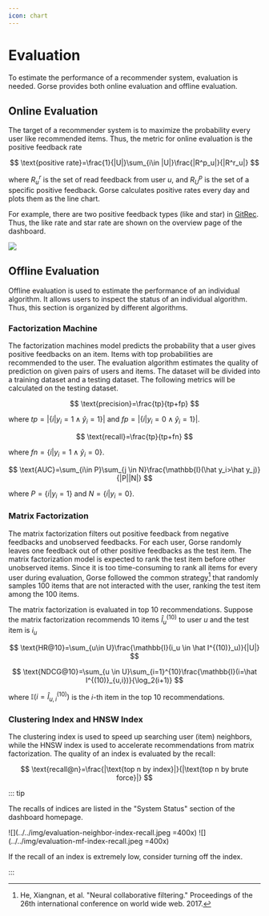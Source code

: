 ```yaml
---
icon: chart
---
```

# Evaluation

To estimate the performance of a recommender system, evaluation is needed. Gorse provides both online evaluation and offline evaluation.

## Online Evaluation

The target of a recommender system is to maximize the probability every user like recommended items. Thus, the metric for online evaluation is the positive feedback rate

$$
\text{positive rate}=\frac{1}{|U|}\sum_{i\in |U|}\frac{|R^p_u|}{|R^r_u|}
$$

where $R^r_u$ is the set of read feedback from user $u$, and $R^p_U$ is the set of a specific positive feedback. Gorse calculates positive rates every day and plots them as the line chart.

For example, there are two positive feedback types (like and star) in [GitRec](https://gitrec.gorse.io/#/). Thus, the like rate and star rate are shown on the overview page of the dashboard.

![](../../img/dashboard-overview.png)

## Offline Evaluation

Offline evaluation is used to estimate the performance of an individual algorithm. It allows users to inspect the status of an individual algorithm. Thus, this section is organized by different algorithms.

### Factorization Machine

The factorization machines model predicts the probability that a user gives positive feedbacks on an item. Items with top probabilities are recommended to the user. The evaluation algorithm estimates the quality of prediction on given pairs of users and items. The dataset will be divided into a training dataset and a testing dataset. The following metrics will be calculated on the testing dataset.

$$
\text{precision}=\frac{tp}{tp+fp}
$$

where $tp=|\{i|y_i=1\wedge\hat y_i=1\}|$ and $fp=|\{i|y_i=0\wedge \hat y_i=1\}|$.

$$
\text{recall}=\frac{tp}{tp+fn}
$$

where $fn=\{i|y_i=1\wedge \hat y_i=0\}$.

$$
\text{AUC}=\sum_{i\in P}\sum_{j \in N}\frac{\mathbb{I}(\hat y_i>\hat y_j)}{|P||N|}
$$

where $P=\{i|y_i=1\}$ and $N=\{i|y_i=0\}$.

### Matrix Factorization

The matrix factorization filters out positive feedback from negative feedbacks and unobserved feedbacks. For each user, Gorse randomly leaves one feedback out of other positive feedbacks as the test item. The matrix factorization model is expected to rank the test item before other unobserved items. Since it is too time-consuming to rank all items for every user during evaluation, Gorse followed the common strategy[^1] that randomly samples 100 items that are not interacted with the user, ranking the test item among the 100 items. 

The matrix factorization is evaluated in top 10 recommendations. Suppose the matrix factorization recommends 10 items $\hat I^{(10)}_u$ to user $u$ and the test item is $i_u$

$$
\text{HR@10}=\sum_{u\in U}\frac{\mathbb{I}(i_u \in \hat I^{(10)}_u)}{|U|}
$$

$$
\text{NDCG@10}=\sum_{u \in U}\sum_{i=1}^{10}\frac{\mathbb{I}(i=\hat I^{(10)}_{u,i})}{\log_2(i+1)}
$$

where $\mathbb{I}(i=\hat I^{(10)}_{u,i})$ is the $i$-th item in the top 10 recommendations.

### Clustering Index and HNSW Index

The clustering index is used to speed up searching user (item) neighbors, while the HNSW index is used to accelerate recommendations from matrix factorization. The quality of an index is evaluated by the recall:

$$
\text{recall@n}=\frac{|\text{top n by index}|}{|\text{top n by brute force}|}
$$

::: tip

The recalls of indices are listed in the "System Status" section of the dashboard homepage.

![](../../img/evaluation-neighbor-index-recall.jpeg =400x)
![](../../img/evaluation-mf-index-recall.jpeg =400x)

If the recall of an index is extremely low, consider turning off the index.

:::

[^1]: He, Xiangnan, et al. "Neural collaborative filtering." Proceedings of the 26th international conference on world wide web. 2017.
